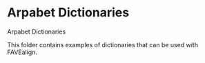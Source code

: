 # Arpabet Dictionaries
Arpabet Dictionaries

This folder contains examples of dictionaries that can be used with FAVEalign.

